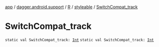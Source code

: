 [app](../../../index.md) / [dagger.android.support](../../index.md) / [R](../index.md) / [styleable](index.md) / [SwitchCompat_track](./-switch-compat_track.md)

# SwitchCompat_track

`static val SwitchCompat_track: `[`Int`](https://kotlinlang.org/api/latest/jvm/stdlib/kotlin/-int/index.html)
`static val SwitchCompat_track: `[`Int`](https://kotlinlang.org/api/latest/jvm/stdlib/kotlin/-int/index.html)